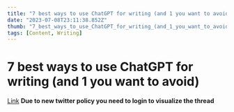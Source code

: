 ```yaml
---
title: "7 best ways to use ChatGPT for writing (and 1 you want to avoid)"
date: "2023-07-08T23:11:38.852Z"
thumb: "7_best_ways_to_use_ChatGPT_for_writing_(and_1_you_want_to_avoid).png"
tags: [Content, Writing]
---
```


# 7 best ways to use ChatGPT for writing (and 1 you want to avoid)

[Link](https://twitter.com/TMitrosilis/status/1611361249735892992?ref_src=twsrc%5Etfw%7Ctwcamp%5Etweetembed%7Ctwterm%5E1611361249735892992%7Ctwgr%5Efe09203fee8571e1c05b7010db5e24b786053df4%7Ctwcon%5Es1_&ref_url=https%3A%2F%2Fleksidenation.notion.site%2Fleksidenation%2FThe-Ultimate-ChatGPT-Guide-b0b82bfe2b9f44a9a8e40b16e6d40092)
**Due to new twitter policy you need to login to visualize the thread**
